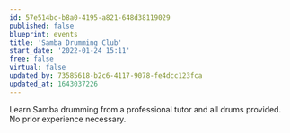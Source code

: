 ```yaml
---
id: 57e514bc-b8a0-4195-a821-648d38119029
published: false
blueprint: events
title: 'Samba Drumming Club'
start_date: '2022-01-24 15:11'
free: false
virtual: false
updated_by: 73585618-b2c6-4117-9078-fe4dcc123fca
updated_at: 1643037226
---
```

Learn Samba drumming from a professional tutor and all drums provided. No prior experience necessary.